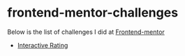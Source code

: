# frontend-mentor-challenges

Below is the list of challenges I did at [Frontend-mentor](https://www.frontendmentor.io)

- [Interactive Rating]()
